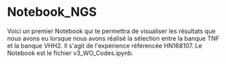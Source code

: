 # Notebook_NGS

Voici un premier Notebook qui te permettra de visualiser les résultats que nous avons eu lorsque nous avons réalisé la sélection entre la banque TNF et la banque VHH2.
Il s'agit de l'expérience référencée HN168107.
Le Notebook est le fichier v3_WO_Codes.ipynb.

